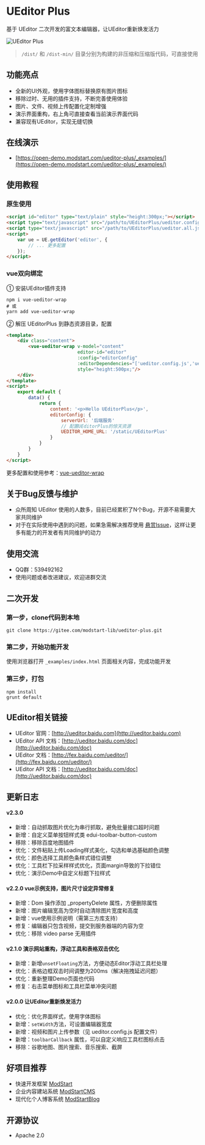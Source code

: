 # UEditor Plus

基于 UEditor 二次开发的富文本编辑器，让UEditor重新焕发活力

![UEditor Plus](https://ms-assets.modstart.com/demo/UEditorPlus_v2.1.0.jpeg)

> `/dist/` 和 `/dist-min/` 目录分别为构建的非压缩和压缩版代码，可直接使用

## 功能亮点

- 全新的UI外观，使用字体图标替换原有图片图标
- 移除过时、无用的插件支持，不断完善使用体验
- 图片、文件、视频上传配置化定制增强
- 演示界面重构，右上角可直接查看当前演示界面代码
- 兼容现有UEditor，实现无缝切换

## 在线演示

- [https://open-demo.modstart.com/ueditor-plus/_examples/](https://open-demo.modstart.com/ueditor-plus/_examples/)

## 使用教程

### 原生使用

```html
<script id="editor" type="text/plain" style="height:300px;"></script>
<script type="text/javascript" src="/path/to/UEditorPlus/ueditor.config.js"></script>
<script type="text/javascript" src="/path/to/UEditorPlus/ueditor.all.js"></script>
<script>
    var ue = UE.getEditor('editor', {
        // ... 更多配置
    });
</script>
```

### vue双向绑定

① 安装UEditor插件支持

```shell
npm i vue-ueditor-wrap
# 或
yarn add vue-ueditor-wrap
```

② 解压 UEditorPlus 到静态资源目录，配置

```html
<template>
    <div class="content">
        <vue-ueditor-wrap v-model="content"
                          editor-id="editor"
                          :config="editorConfig"
                          :editorDependencies="['ueditor.config.js','ueditor.all.js']"
                          style="height:500px;"/>
    </div>
</template>
<script>
    export default {
        data() {
            return {
                content: '<p>Hello UEditorPlus</p>',
                editorConfig: {
                    serverUrl: '后端服务'
                    // 配置UEditorPlus的惊天资源
                    UEDITOR_HOME_URL: '/static/UEditorPlus'
                }
            }
        }
    }
</script>
```

更多配置和使用参考：[vue-ueditor-wrap](https://hc199421.gitee.io/vue-ueditor-wrap)

## 关于Bug反馈与维护

- 众所周知 UEditor 使用的人数多，目前已经累积了N个Bug，开源不易需要大家共同维护
- 对于在实际使用中遇到的问题，如果急需解决推荐使用 [悬赏Issue](https://gitee.com/modstart-lib/ueditor-plus/reward_issues/new)，这样让更多有能力的开发者有共同维护的动力

## 使用交流

- QQ群：539492162
- 使用问题或者改进建议，欢迎进群交流

## 二次开发

### 第一步，clone代码到本地

```shell
git clone https://gitee.com/modstart-lib/ueditor-plus.git
```

### 第二步，开始功能开发

使用浏览器打开 `_examples/index.html` 页面相关内容，完成功能开发

### 第三步，打包

```shell
npm install
grunt default
```

## UEditor相关链接

- UEditor 官网：[http://ueditor.baidu.com](http://ueditor.baidu.com)
- UEditor API 文档：[http://ueditor.baidu.com/doc](http://ueditor.baidu.com/doc)
- UEditor 文档：[http://fex.baidu.com/ueditor/](http://fex.baidu.com/ueditor/)
- UEditor API 文档：[http://ueditor.baidu.com/doc](http://ueditor.baidu.com/doc)

## 更新日志

#### v2.3.0

- 新增：自动抓取图片优化为串行抓取，避免批量接口超时问题
- 新增：自定义菜单按钮样式类 edui-toolbar-button-custom
- 移除：移除百度地图插件
- 优化：文件粘贴上传Loading样式美化，勾选和单选基础颜色调整
- 优化：颜色选择工具颜色条样式错位调整
- 优化：工具栏下拉采样样式优化，页面margin导致的下拉错位
- 优化：演示Demo中自定义标题下拉样式

#### v2.2.0 vue示例支持，图片尺寸设定异常修复

- 新增：Dom 操作添加 _propertyDelete 属性，方便删除属性
- 新增：图片编辑宽高为空时自动清除图片宽度和高度
- 新增：vue使用示例说明（需第三方库支持）
- 修复：编辑器只包含视频，提交到服务器端的内容为空
- 优化：移除 video parse 无用插件

#### v2.1.0 演示网站重构，浮动工具和表格双击优化

- 新增：新增`unsetFloating`方法，方便动态Editor浮动工具栏处理
- 优化：表格边框双击时间调整为200ms（解决拖拽延迟问题）
- 优化：重新整理Demo页面也代码
- 修复：右击菜单图标和工具栏菜单冲突问题

#### v2.0.0 让UEditor重新焕发活力

- 优化：优化界面样式，使用字体图标
- 新增：`setWidth`方法，可设置编辑器宽度
- 新增：视频和图片上传参数（见 ueditor.config.js 配置文件）
- 新增：`toolbarCallback` 属性，可以自定义响应工具栏图标点击
- 移除：谷歌地图、图片搜索、音乐搜索、截屏

## 好项目推荐

- 快速开发框架 [ModStart](https://modstart.com)
- 企业内容建站系统 [ModStartCMS](https://modstart.com)
- 现代化个人博客系统 [ModStartBlog](https://modstart.com)

## 开源协议

- Apache 2.0

